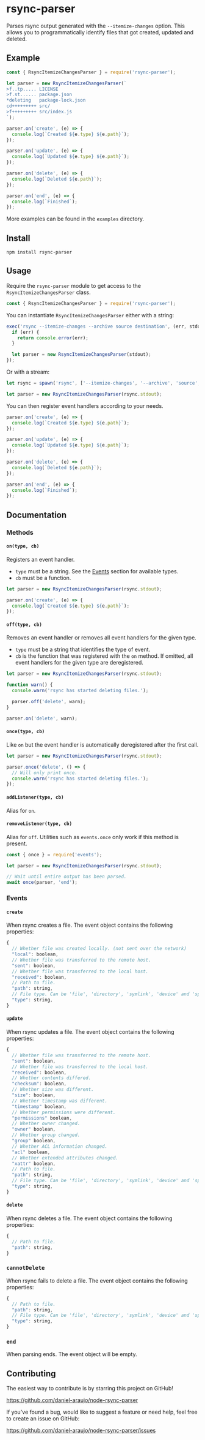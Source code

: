 # rsync-parser

Parses rsync output generated with the `--itemize-changes` option. This allows
you to programmatically identify files that got created, updated and deleted.


## Example

```js
const { RsyncItemizeChangesParser } = require('rsync-parser');

let parser = new RsyncItemizeChangesParser(`
>f..tp..... LICENSE
>f.st...... package.json
*deleting   package-lock.json
cd+++++++++ src/
>f+++++++++ src/index.js
`);

parser.on('create', (e) => {
  console.log(`Created ${e.type} ${e.path}`);
});

parser.on('update', (e) => {
  console.log(`Updated ${e.type} ${e.path}`);
});

parser.on('delete', (e) => {
  console.log(`Deleted ${e.path}`);
});

parser.on('end', (e) => {
  console.log(`Finished`);
});
```

More examples can be found in the `examples` directory.


## Install

```
npm install rsync-parser
```


## Usage

Require the `rsync-parser` module to get access to the
`RsyncItemizeChangesParser` class.

```js
const { RsyncItemizeChangesParser } = require('rsync-parser');
```

You can instantiate `RsyncItemizeChangesParser` either with a string:

```js
exec('rsync --itemize-changes --archive source destination', (err, stdout, stderr) => {
  if (err) {
    return console.error(err);
  }

  let parser = new RsyncItemizeChangesParser(stdout);
});
```

Or with a stream:

```js
let rsync = spawn('rsync', ['--itemize-changes', '--archive', 'source', 'destination']);

let parser = new RsyncItemizeChangesParser(rsync.stdout);
```

You can then register event handlers according to your needs.

```js
parser.on('create', (e) => {
  console.log(`Created ${e.type} ${e.path}`);
});

parser.on('update', (e) => {
  console.log(`Updated ${e.type} ${e.path}`);
});

parser.on('delete', (e) => {
  console.log(`Deleted ${e.path}`);
});

parser.on('end', (e) => {
  console.log(`Finished`);
});
```


## Documentation

### Methods

#### `on(type, cb)`

Registers an event handler.

- `type` must be a string. See the [Events](#events)
section for available types.
- `cb` must be a function.

```js
let parser = new RsyncItemizeChangesParser(rsync.stdout);

parser.on('create', (e) => {
  console.log(`Created ${e.type} ${e.path}`);
});
```


#### `off(type, cb)`

Removes an event handler or removes all event handlers for the given type.

- `type` must be a string that identifies the type of event.
- `cb` is the function that was registered with the `on` method. If omitted, all
  event handlers for the given type are deregistered.

```js
let parser = new RsyncItemizeChangesParser(rsync.stdout);

function warn() {
  console.warn('rsync has started deleting files.');

  parser.off('delete', warn);
}

parser.on('delete', warn);
```


#### `once(type, cb)`

Like `on` but the event handler is automatically deregistered after the first
call.

```js
let parser = new RsyncItemizeChangesParser(rsync.stdout);

parser.once('delete', () => {
  // Will only print once.
  console.warn('rsync has started deleting files.');
});
```


#### `addListener(type, cb)`

Alias for `on`.


#### `removeListener(type, cb)`

Alias for `off`. Utilities such as `events.once` only work if this method is present.

```js
const { once } = require('events');

let parser = new RsyncItemizeChangesParser(rsync.stdout);

// Wait until entire output has been parsed.
await once(parser, 'end');
```


### Events

#### `create`

When rsync creates a file. The event object contains the following properties:

```js
{
  // Whether file was created locally. (not sent over the network)
  "local": boolean,
  // Whether file was transferred to the remote host.
  "sent": boolean,
  // Whether file was transferred to the local host.
  "received": boolean,
  // Path to file.
  "path": string,
  // File type. Can be 'file', 'directory', 'symlink', 'device' and 'special'.
  "type": string,
}
```


#### `update`

When rsync updates a file. The event object contains the following properties:

```js
{
  // Whether file was transferred to the remote host.
  "sent": boolean,
  // Whether file was transferred to the local host.
  "received": boolean,
  // Whether contents differed.
  "checksum": boolean,
  // Whether size was different.
  "size": boolean,
  // Whether timestamp was different.
  "timestamp" boolean,
  // Whether permissions were different.
  "permissions" boolean,
  // Whether owner changed.
  "owner" boolean,
  // Whether group changed.
  "group" boolean,
  // Whether ACL information changed.
  "acl" boolean,
  // Whether extended attributes changed.
  "xattr" boolean,
  // Path to file.
  "path": string,
  // File type. Can be 'file', 'directory', 'symlink', 'device' and 'special'.
  "type": string,
}
```


#### `delete`

When rsync deletes a file. The event object contains the following properties:

```js
{
  // Path to file.
  "path": string,
}
```


### `cannotDelete`

When rsync fails to delete a file. The event object contains the following properties:

```js
{
  // Path to file.
  "path": string,
  // File type. Can be 'file', 'directory', 'symlink', 'device' and 'special'.
  "type": string,
}
```


### `end`

When parsing ends. The event object will be empty.


## Contributing

The easiest way to contribute is by starring this project on GitHub!

https://github.com/daniel-araujo/node-rsync-parser

If you've found a bug, would like to suggest a feature or need help, feel free to create an issue on GitHub:

https://github.com/daniel-araujo/node-rsync-parser/issues